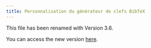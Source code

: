 ```yaml
---
title: Personnalisation du générateur de clefs BibTeX
---
```


This file has been renamed with Version 3.6.

You can access the new version [here](BibtexKeyPatterns).